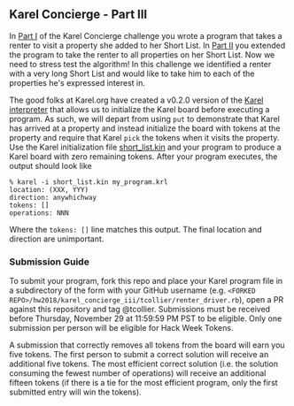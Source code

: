 ## Karel Concierge - Part III

In [Part I](../karel_concierge/) of the Karel Concierge challenge you wrote a
program that takes a renter to visit a property she added to her Short List. In
[Part II](../karel_concierge_ii) you extended the program to take the renter to
all properties on her Short List. Now we need to stress test the algorithm! In
this challenge we identified a renter with a very long Short List and would like
to take him to each of the properties he's expressed interest in.

The good folks at Karel.org have created a v0.2.0 version of the
[Karel interpreter](https://github.com/apartmentlist/karel-interpreter) that
allows us to initialize the Karel board before executing a program. As such, we
will depart from using `put` to demonstrate that Karel has arrived at a property
and instead initialize the board with tokens at the property and require that
Karel `pick` the tokens when it visits the property. Use the Karel initialization file
[short_list.kin](short_list.kin) and your program to produce a Karel board with
zero remaining tokens. After your program executes, the output should look like

```
% karel -i short_list.kin my_program.krl
location: (XXX, YYY)
direction: anywhichway
tokens: []
operations: NNN
```

Where the `tokens: []` line matches this output. The final location and
direction are unimportant.

### Submission Guide

To submit your program, fork this repo and place your Karel program file in a
subdirectory of the form with your GitHub username (e.g. `<FORKED REPO>/hw2018/karel_concierge_iii/tcollier/renter_driver.rb`), open a PR against this repository and tag @tcollier. Submissions must be received before Thursday,
November 29 at 11:59:59 PM PST to be eligible. Only one submission per person will
be eligible for Hack Week Tokens.

A submission that correctly removes all tokens from the board will
earn you five tokens. The first person to submit a correct solution will receive an
additional five tokens. The most efficient correct solution (i.e. the solution consuming
the fewest number of operations) will receive an additional fifteen tokens (if there is
a tie for the most efficient program, only the first submitted entry will win the tokens).
